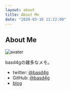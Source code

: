 ```yaml
---
layout: about
title: About Me
date: "2020-03-16 11:22:00"
---
```


## About Me

![avater](avater.jpg)

basd4gの雑多なメモ。

- twitter: [@basd4g](https://twitter.com/basd4g)
- GitHub: [@basd4g](https://github.com/basd4g) 
- [blog](https://blog.yammer.fun)
